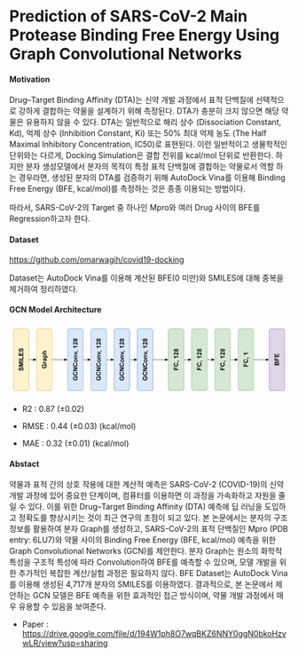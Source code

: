 # Prediction of SARS-CoV-2 Main Protease Binding Free Energy Using Graph Convolutional Networks

#### Motivation
Drug–Target Binding Affinity (DTA)는 신약 개발 과정에서 표적 단백질에 선택적으로 강하게 결합하는 약물을 설계하기 위해 측정된다. DTA가 충분히 크지 않으면 해당 약물은 유용하지 않을 수 있다. DTA는 일반적으로 해리 상수 (Dissociation Constant, Kd), 억제 상수 (Inhibition Constant, Ki) 또는 50% 최대 억제 농도 (The Half Maximal Inhibitory Concentration, IC50)로 표현된다. 이런 일반적이고 생물학적인 단위와는 다르게, Docking Simulation은 결합 전위를 kcal/mol 단위로 반환한다. 하지만 분자 생성모델에서 분자의 목적이 특정 표적 단백질에 결합하는 약물로서 역할 하는 경우라면, 생성된 분자의 DTA를 검증하기 위해 AutoDock Vina를 이용해 Binding Free Energy (BFE, kcal/mol)를 측정하는 것은 종종 이용되는 방법이다.

따라서, SARS-CoV-2의 Target 중 하나인 Mpro와 여러 Drug 사이의 BFE를 Regression하고자 한다.



#### Dataset
https://github.com/omarwagih/covid19-docking

Dataset는 AutoDock Vina를 이용해 계산된 BFE(0 미만)와 SMILES에 대해 중복을 제거하여 정리하였다.



#### GCN Model Architecture

<img src="https://github.com/mhlee216/COVID-19_Mpro_BFE_Prediction_GCN/blob/main/Model.jpg">

- R2 : 0.87 (±0.02)

- RMSE : 0.44 (±0.03) (kcal/mol)

- MAE : 0.32 (±0.01) (kcal/mol) 


#### Abstact
약물과 표적 간의 상호 작용에 대한 계산적 예측은 SARS-CoV-2 (COVID-19)의 신약 개발 과정에 있어 중요한 단계이며, 컴퓨터를 이용하면 이 과정을 가속화하고 자원을 줄일 수 있다. 이를 위한 Drug–Target Binding Affinity (DTA) 예측에 딥 러닝을 도입하고 정확도를 향상시키는 것이 최근 연구의 초점이 되고 있다. 본 논문에서는 분자의 구조 정보를 활용하여 분자 Graph를 생성하고, SARS-CoV-2의 표적 단백질인 Mpro (PDB entry: 6LU7)와 약물 사이의 Binding Free Energy (BFE, kcal/mol) 예측을 위한 Graph Convolutional Networks (GCN)를 제안한다. 분자 Graph는 원소의 화학적 특성을 구조적 특성에 따라 Convolution하여 BFE를 예측할 수 있으며, 모델 개발을 위한 추가적인 복잡한 계산/실험 과정은 필요하지 않다. BFE Dataset는 AutoDock Vina를 이용해 생성된 4,717개 분자의 SMILES를 이용하였다. 결과적으로, 본 논문에서 제안하는 GCN 모델은 BFE 예측을 위한 효과적인 접근 방식이며, 약물 개발 과정에서 매우 유용할 수 있음을 보여준다.

- Paper : https://drive.google.com/file/d/194W1ph8O7wqBKZ6NNY0ggN0bkoHzvwLR/view?usp=sharing
